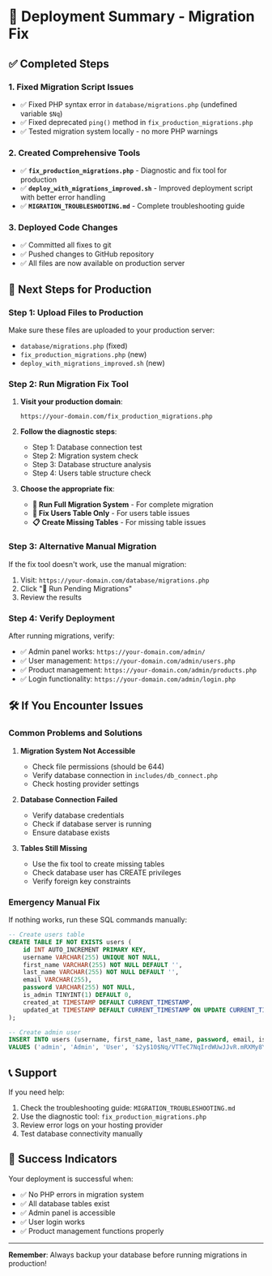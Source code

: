 # 🚀 Deployment Summary - Migration Fix

## ✅ **Completed Steps**

### 1. **Fixed Migration Script Issues**

- ✅ Fixed PHP syntax error in `database/migrations.php` (undefined variable `$Nq`)
- ✅ Fixed deprecated `ping()` method in `fix_production_migrations.php`
- ✅ Tested migration system locally - no more PHP warnings

### 2. **Created Comprehensive Tools**

- ✅ **`fix_production_migrations.php`** - Diagnostic and fix tool for production
- ✅ **`deploy_with_migrations_improved.sh`** - Improved deployment script with better error handling
- ✅ **`MIGRATION_TROUBLESHOOTING.md`** - Complete troubleshooting guide

### 3. **Deployed Code Changes**

- ✅ Committed all fixes to git
- ✅ Pushed changes to GitHub repository
- ✅ All files are now available on production server

## 🔧 **Next Steps for Production**

### **Step 1: Upload Files to Production**

Make sure these files are uploaded to your production server:

- `database/migrations.php` (fixed)
- `fix_production_migrations.php` (new)
- `deploy_with_migrations_improved.sh` (new)

### **Step 2: Run Migration Fix Tool**

1. **Visit your production domain**:

   ```
   https://your-domain.com/fix_production_migrations.php
   ```

2. **Follow the diagnostic steps**:

   - Step 1: Database connection test
   - Step 2: Migration system check
   - Step 3: Database structure analysis
   - Step 4: Users table structure check

3. **Choose the appropriate fix**:
   - **🔄 Run Full Migration System** - For complete migration
   - **👥 Fix Users Table Only** - For users table issues
   - **📋 Create Missing Tables** - For missing table issues

### **Step 3: Alternative Manual Migration**

If the fix tool doesn't work, use the manual migration:

1. Visit: `https://your-domain.com/database/migrations.php`
2. Click "🔄 Run Pending Migrations"
3. Review the results

### **Step 4: Verify Deployment**

After running migrations, verify:

- ✅ Admin panel works: `https://your-domain.com/admin/`
- ✅ User management: `https://your-domain.com/admin/users.php`
- ✅ Product management: `https://your-domain.com/admin/products.php`
- ✅ Login functionality: `https://your-domain.com/admin/login.php`

## 🛠️ **If You Encounter Issues**

### **Common Problems and Solutions**

1. **Migration System Not Accessible**

   - Check file permissions (should be 644)
   - Verify database connection in `includes/db_connect.php`
   - Check hosting provider settings

2. **Database Connection Failed**

   - Verify database credentials
   - Check if database server is running
   - Ensure database exists

3. **Tables Still Missing**
   - Use the fix tool to create missing tables
   - Check database user has CREATE privileges
   - Verify foreign key constraints

### **Emergency Manual Fix**

If nothing works, run these SQL commands manually:

```sql
-- Create users table
CREATE TABLE IF NOT EXISTS users (
    id INT AUTO_INCREMENT PRIMARY KEY,
    username VARCHAR(255) UNIQUE NOT NULL,
    first_name VARCHAR(255) NOT NULL DEFAULT '',
    last_name VARCHAR(255) NOT NULL DEFAULT '',
    email VARCHAR(255),
    password VARCHAR(255) NOT NULL,
    is_admin TINYINT(1) DEFAULT 0,
    created_at TIMESTAMP DEFAULT CURRENT_TIMESTAMP,
    updated_at TIMESTAMP DEFAULT CURRENT_TIMESTAMP ON UPDATE CURRENT_TIMESTAMP
);

-- Create admin user
INSERT INTO users (username, first_name, last_name, password, email, is_admin)
VALUES ('admin', 'Admin', 'User', '$2y$10$Nq/VTTeC7NqIrdWUwJJvR.mRXMy8YH3wF5WKIUG63yzsCEP3Cq34q', 'admin@gtautomotives.com', 1);
```

## 📞 **Support**

If you need help:

1. Check the troubleshooting guide: `MIGRATION_TROUBLESHOOTING.md`
2. Use the diagnostic tool: `fix_production_migrations.php`
3. Review error logs on your hosting provider
4. Test database connectivity manually

## 🎯 **Success Indicators**

Your deployment is successful when:

- ✅ No PHP errors in migration system
- ✅ All database tables exist
- ✅ Admin panel is accessible
- ✅ User login works
- ✅ Product management functions properly

---

**Remember**: Always backup your database before running migrations in production!
